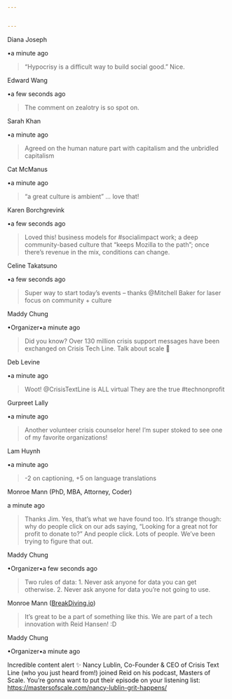 ```yaml
---


---
```


<p>Diana Joseph</p>
<p>•a minute ago</p>
<blockquote>
<p>“Hypocrisy is a difficult way to build social good.” Nice.</p>
</blockquote>
<p>Edward Wang</p>
<p>•a few seconds ago</p>
<blockquote>
<p>The comment on zealotry is so spot on.</p>
</blockquote>
<p>Sarah Khan</p>
<p>•a minute ago</p>
<blockquote>
<p>Agreed on the human nature part with capitalism and the unbridled capitalism</p>
</blockquote>
<p>Cat McManus</p>
<p>•a minute ago</p>
<blockquote>
<p>“a great culture is ambient” … love that!</p>
</blockquote>
<p>Karen Borchgrevink</p>
<p>•a few seconds ago</p>
<blockquote>
<p>Loved this! business models for #socialimpact work; a deep community-based culture that “keeps Mozilla to the path”; once there’s revenue in the mix, conditions can change.</p>
</blockquote>
<p>Celine Takatsuno</p>
<p>•a few seconds ago</p>
<blockquote>
<p>Super way to start today’s events – thanks @Mitchell Baker for laser focus on community + culture</p>
</blockquote>
<p>Maddy Chung</p>
<p>•Organizer•a minute ago</p>
<blockquote>
<p>Did you know? Over 130 million crisis support messages have been exchanged on Crisis Tech Line. Talk about scale 🚀</p>
</blockquote>
<p>Deb Levine</p>
<p>•a minute ago</p>
<blockquote>
<p>Woot! @CrisisTextLine is ALL virtual They are the true #technonprofit</p>
</blockquote>
<p>Gurpreet Lally</p>
<p>•a minute ago</p>
<blockquote>
<p>Another volunteer crisis counselor here! I’m super stoked to see one of my favorite organizations!</p>
</blockquote>
<p>Lam Huynh</p>
<p>•a minute ago</p>
<blockquote>
<p>-2 on captioning, +5 on language translations</p>
</blockquote>
<p>Monroe Mann (PhD, MBA, Attorney, Coder)</p>
<p>a minute ago</p>
<blockquote>
<p>Thanks Jim. Yes, that’s what we have found too. It’s strange though: why do people click on our ads saying, “Looking for a great not for profit to donate to?” And people click. Lots of people. We’ve been trying to figure that out.</p>
</blockquote>
<p>Maddy Chung</p>
<p>•Organizer•a few seconds ago</p>
<blockquote>
<p>Two rules of data: 1. Never ask anyone for data you can get otherwise. 2. Never ask anyone for data you’re not going to use.</p>
</blockquote>
<p>Monroe Mann (<a href="http://BreakDiving.io">BreakDiving.io</a>)</p>
<blockquote>
<p>It’s great to be a part of something like this. We are part of a tech innovation with Reid Hansen! :D</p>
</blockquote>
<p>Maddy Chung</p>
<p>•Organizer•a minute ago</p>
<p>Incredible content alert ✨ Nancy Lublin, Co-Founder &amp; CEO of Crisis Text Line (who you just heard from!) joined Reid on his podcast, Masters of Scale. You’re gonna want to put their episode on your listening list: <a href="https://mastersofscale.com/nancy-lublin-grit-happens/">https://mastersofscale.com/nancy-lublin-grit-happens/</a></p>

